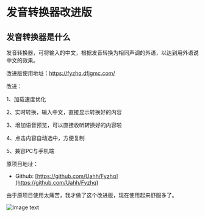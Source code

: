 # 发音转换器改进版
## 发音转换器是什么
发音转换器，可将输入的中文，根据发音转换为相同声调的外语，以达到用外语说中文的效果。
  
  
改进版使用地址：https://fyzhq.dfjgmc.com/
  
改进：
  
1、加载速度优化
  
2、实时转换，输入中文，直接显示转换好的内容
  
3、增加语音预览，可以直接收听转换好的内容啦
  
4、点击内容自动选中，方便复制
  
5、兼容PC与手机端

原项目地址：
* Github: [https://github.com/Uahh/Fyzhq](https://github.com/Uahh/Fyzhq)
  
由于原项目使用太痛苦，我才做了这个改进版，现在使用起来舒服多了。
  
![Image text](https://s1.ax1x.com/2023/01/16/pSlq3jS.jpg)
  
  

